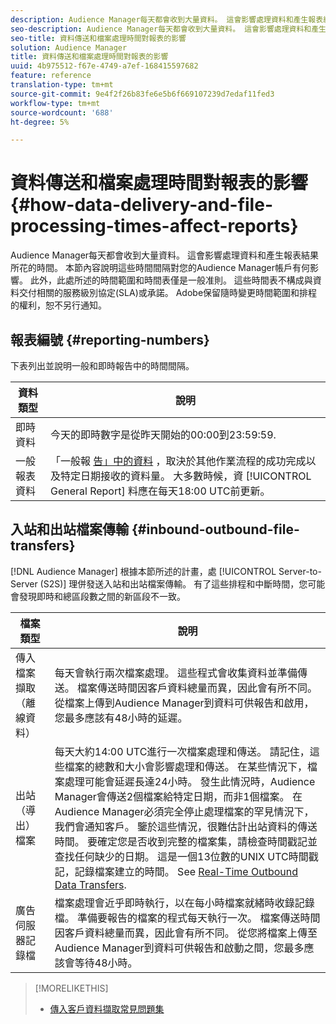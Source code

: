 ```yaml
---
description: Audience Manager每天都會收到大量資料。 這會影響處理資料和產生報表結果所花的時間。 本節內容說明這些時間間隔對您的Audience Manager帳戶有何影響。 此外，此處所述的時間範圍和時間表僅是一般准則。 這些時間表不構成與資料交付相關的服務級別協定(SLA)或承諾。 Adobe保留隨時變更時間範圍和排程的權利，恕不另行通知。
seo-description: Audience Manager每天都會收到大量資料。 這會影響處理資料和產生報表結果所花的時間。 本節內容說明這些時間間隔對您的Audience Manager帳戶有何影響。 此外，此處所述的時間範圍和時間表僅是一般准則。 這些時間表不構成與資料交付相關的服務級別協定(SLA)或承諾。 Adobe保留隨時變更時間範圍和排程的權利，恕不另行通知。
seo-title: 資料傳送和檔案處理時間對報表的影響
solution: Audience Manager
title: 資料傳送和檔案處理時間對報表的影響
uuid: 4b975512-f67e-4749-a7ef-168415597682
feature: reference
translation-type: tm+mt
source-git-commit: 9e4f2f26b83fe6e5b6f669107239d7edaf11fed3
workflow-type: tm+mt
source-wordcount: '688'
ht-degree: 5%

---
```



# 資料傳送和檔案處理時間對報表的影響{#how-data-delivery-and-file-processing-times-affect-reports}

Audience Manager每天都會收到大量資料。 這會影響處理資料和產生報表結果所花的時間。 本節內容說明這些時間間隔對您的Audience Manager帳戶有何影響。 此外，此處所述的時間範圍和時間表僅是一般准則。 這些時間表不構成與資料交付相關的服務級別協定(SLA)或承諾。 Adobe保留隨時變更時間範圍和排程的權利，恕不另行通知。

## 報表編號 {#reporting-numbers}

<!-- 

c_reporting_file_transfer_timeframe.xml

 -->

下表列出並說明一般和即時報告中的時間間隔。


| 資料類型 | 說明 |
|---|---|
| 即時資料 | 今天的即時數字是從昨天開始的00:00到23:59:59. |
| 一般報表資料 | 「一般報 [告」中的資料](../reporting/general-reports.md#general-reports-overview) ，取決於其他作業流程的成功完成以及特定日期接收的資料量。 大多數時候，資 [!UICONTROL General Report] 料應在每天18:00 UTC前更新。 |

## 入站和出站檔案傳輸 {#inbound-outbound-file-transfers}

[!DNL Audience Manager] 根據本節所述的計畫，處 [!UICONTROL Server-to-Server (S2S)] 理併發送入站和出站檔案傳輸。 有了這些排程和中斷時間，您可能會發現即時和總區段數之間的新區段不一致。

| 檔案類型 | 說明 |
|---|---|
| 傳入檔案擷取（離線資料） | 每天會執行兩次檔案處理。 這些程式會收集資料並準備傳送。 檔案傳送時間因客戶資料總量而異，因此會有所不同。 從檔案上傳到Audience Manager到資料可供報告和啟用，您最多應該有48小時的延遲。 |
| 出站（導出）檔案 | 每天大約14:00 UTC進行一次檔案處理和傳送。 請記住，這些檔案的總數和大小會影響處理和傳送。 在某些情況下，檔案處理可能會延遲長達24小時。 發生此情況時，Audience Manager會傳送2個檔案給特定日期，而非1個檔案。 在Audience Manager必須完全停止處理檔案的罕見情況下，我們會通知客戶。 鑒於這些情況，很難估計出站資料的傳送時間。 要確定您是否收到完整的檔案集，請檢查時間戳記並查找任何缺少的日期。 這是一個13位數的UNIX UTC時間戳記，記錄檔案建立的時間。 See [Real-Time Outbound Data Transfers](../integration/receiving-audience-data/real-time-outbound-transfers/real-time-outbound-transfers.md). |
| 廣告伺服器記錄檔 | 檔案處理會近乎即時執行，以在每小時檔案就緒時收錄記錄檔。 準備要報告的檔案的程式每天執行一次。 檔案傳送時間因客戶資料總量而異，因此會有所不同。 從您將檔案上傳至Audience Manager到資料可供報告和啟動之間，您最多應該會等待48小時。 |

>[!MORELIKETHIS]
>
>* [傳入客戶資料擷取常見問題集](../faq/faq-inbound-data-ingestion.md)

